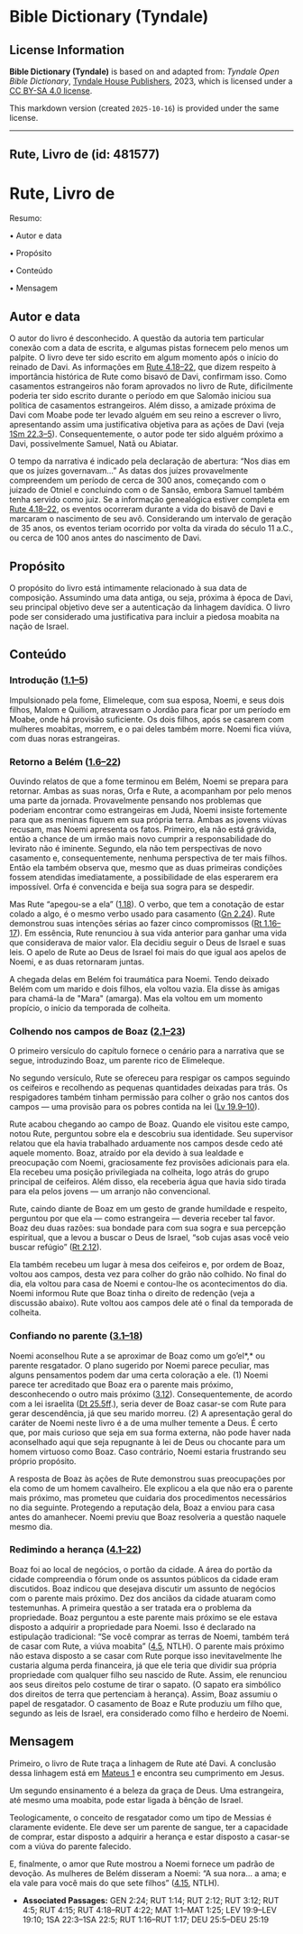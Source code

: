 # Bible Dictionary (Tyndale)

## License Information

**Bible Dictionary (Tyndale)** is based on and adapted from: _Tyndale Open Bible Dictionary_, [Tyndale House Publishers](https://tyndaleopenresources.com/), 2023, which is licensed under a [CC BY-SA 4.0 license](https://creativecommons.org/licenses/by-sa/4.0/legalcode.en).

This markdown version (created `2025-10-16`) is provided under the same license.



--------------------------------

## Rute, Livro de (id: 481577)

Rute, Livro de
==============

Resumo:

• Autor e data

• Propósito

• Conteúdo

• Mensagem

Autor e data
------------

O autor do livro é desconhecido. A questão da autoria tem particular conexão com a data de escrita, e algumas pistas fornecem pelo menos um palpite. O livro deve ter sido escrito em algum momento após o início do reinado de Davi. As informações em [Rute 4\.18–22](https://ref.ly/Ruth4:18-Ruth4:22), que dizem respeito à importância histórica de Rute como bisavó de Davi, confirmam isso. Como casamentos estrangeiros não foram aprovados no livro de Rute, dificilmente poderia ter sido escrito durante o período em que Salomão iniciou sua política de casamentos estrangeiros. Além disso, a amizade próxima de Davi com Moabe pode ter levado alguém em seu reino a escrever o livro, apresentando assim uma justificativa objetiva para as ações de Davi (veja [1Sm 22\.3–5](https://ref.ly/1Sam22:3-1Sam22:5)). Consequentemente, o autor pode ter sido alguém próximo a Davi, possivelmente Samuel, Natã ou Abiatar.

O tempo da narrativa é indicado pela declaração de abertura: “Nos dias em que os juízes governavam...” As datas dos juízes provavelmente compreendem um período de cerca de 300 anos, começando com o juizado de Otniel e concluindo com o de Sansão, embora Samuel também tenha servido como juiz. Se a informação genealógica estiver completa em [Rute 4\.18–22](https://ref.ly/Ruth4:18-Ruth4:22), os eventos ocorreram durante a vida do bisavô de Davi e marcaram o nascimento de seu avô. Considerando um intervalo de geração de 35 anos, os eventos teriam ocorrido por volta da virada do século 11 a.C., ou cerca de 100 anos antes do nascimento de Davi.

Propósito
---------

O propósito do livro está intimamente relacionado à sua data de composição. Assumindo uma data antiga, ou seja, próxima à época de Davi, seu principal objetivo deve ser a autenticação da linhagem davídica. O livro pode ser considerado uma justificativa para incluir a piedosa moabita na nação de Israel.

Conteúdo
--------

### Introdução ([1\.1–5](https://ref.ly/Ruth1:1-Ruth1:5))

Impulsionado pela fome, Elimeleque, com sua esposa, Noemi, e seus dois filhos, Malom e Quiliom, atravessam o Jordão para ficar por um período em Moabe, onde há provisão suficiente. Os dois filhos, após se casarem com mulheres moabitas, morrem, e o pai deles também morre. Noemi fica viúva, com duas noras estrangeiras.

### Retorno a Belém ([1\.6–22](https://ref.ly/Ruth1:6-Ruth1:22))

Ouvindo relatos de que a fome terminou em Belém, Noemi se prepara para retornar. Ambas as suas noras, Orfa e Rute, a acompanham por pelo menos uma parte da jornada. Provavelmente pensando nos problemas que poderiam encontrar como estrangeiras em Judá, Noemi insiste fortemente para que as meninas fiquem em sua própria terra. Ambas as jovens viúvas recusam, mas Noemi apresenta os fatos. Primeiro, ela não está grávida, então a chance de um irmão mais novo cumprir a responsabilidade do levirato não é iminente. Segundo, ela não tem perspectivas de novo casamento e, consequentemente, nenhuma perspectiva de ter mais filhos. Então ela também observa que, mesmo que as duas primeiras condições fossem atendidas imediatamente, a possibilidade de elas esperarem era impossível. Orfa é convencida e beija sua sogra para se despedir.

Mas Rute “apegou\-se a ela” ([1\.18](https://ref.ly/Ruth1:18)). O verbo, que tem a conotação de estar colado a algo, é o mesmo verbo usado para casamento ([Gn 2\.24](https://ref.ly/Gen2:24)). Rute demonstrou suas intenções sérias ao fazer cinco compromissos ([Rt 1\.16–17](https://ref.ly/Ruth1:16-Ruth1:17)). Em essência, Rute renunciou à sua vida anterior para ganhar uma vida que considerava de maior valor. Ela decidiu seguir o Deus de Israel e suas leis. O apelo de Rute ao Deus de Israel foi mais do que igual aos apelos de Noemi, e as duas retornaram juntas.

A chegada delas em Belém foi traumática para Noemi. Tendo deixado Belém com um marido e dois filhos, ela voltou vazia. Ela disse às amigas para chamá\-la de "Mara" (amarga). Mas ela voltou em um momento propício, o início da temporada de colheita.

### Colhendo nos campos de Boaz ([2\.1–23](https://ref.ly/Ruth2:1-Ruth2:23))

O primeiro versículo do capítulo fornece o cenário para a narrativa que se segue, introduzindo Boaz, um parente rico de Elimeleque.

No segundo versículo, Rute se ofereceu para respigar os campos seguindo os ceifeiros e recolhendo as pequenas quantidades deixadas para trás. Os respigadores também tinham permissão para colher o grão nos cantos dos campos — uma provisão para os pobres contida na lei ([Lv 19\.9–10](https://ref.ly/Lev19:9-Lev19:10)).

Rute acabou chegando ao campo de Boaz. Quando ele visitou este campo, notou Rute, perguntou sobre ela e descobriu sua identidade. Seu supervisor relatou que ela havia trabalhado arduamente nos campos desde cedo até aquele momento. Boaz, atraído por ela devido à sua lealdade e preocupação com Noemi, graciosamente fez provisões adicionais para ela. Ela recebeu uma posição privilegiada na colheita, logo atrás do grupo principal de ceifeiros. Além disso, ela receberia água que havia sido tirada para ela pelos jovens — um arranjo não convencional.

Rute, caindo diante de Boaz em um gesto de grande humildade e respeito, perguntou por que ela — como estrangeira — deveria receber tal favor. Boaz deu duas razões: sua bondade para com sua sogra e sua percepção espiritual, que a levou a buscar o Deus de Israel, “sob cujas asas você veio buscar refúgio” ([Rt 2\.12](https://ref.ly/Ruth2:12)).

Ela também recebeu um lugar à mesa dos ceifeiros e, por ordem de Boaz, voltou aos campos, desta vez para colher do grão não colhido. No final do dia, ela voltou para casa de Noemi e contou\-lhe os acontecimentos do dia. Noemi informou Rute que Boaz tinha o direito de redenção (veja a discussão abaixo). Rute voltou aos campos dele até o final da temporada de colheita.

### Confiando no parente ([3\.1–18](https://ref.ly/Ruth3:1-Ruth3:18))

Noemi aconselhou Rute a se aproximar de Boaz como um go’el*,* ou parente resgatador. O plano sugerido por Noemi parece peculiar, mas alguns pensamentos podem dar uma certa coloração a ele. (1\) Noemi parece ter acreditado que Boaz era o parente mais próximo, desconhecendo o outro mais próximo ([3\.12](https://ref.ly/Ruth3:12)). Consequentemente, de acordo com a lei israelita ([Dt 25\.5ff](https://ref.ly/Deut25:5-Deut25:19).), seria dever de Boaz casar\-se com Rute para gerar descendência, já que seu marido morreu. (2\) A apresentação geral do caráter de Noemi neste livro é a de uma mulher temente a Deus. É certo que, por mais curioso que seja em sua forma externa, não pode haver nada aconselhado aqui que seja repugnante à lei de Deus ou chocante para um homem virtuoso como Boaz. Caso contrário, Noemi estaria frustrando seu próprio propósito.

A resposta de Boaz às ações de Rute demonstrou suas preocupações por ela como de um homem cavalheiro. Ele explicou a ela que não era o parente mais próximo, mas prometeu que cuidaria dos procedimentos necessários no dia seguinte. Protegendo a reputação dela, Boaz a enviou para casa antes do amanhecer. Noemi previu que Boaz resolveria a questão naquele mesmo dia.

### Redimindo a herança ([4\.1–22](https://ref.ly/Ruth4:1-Ruth4:22))

Boaz foi ao local de negócios, o portão da cidade. A área do portão da cidade compreendia o fórum onde os assuntos públicos da cidade eram discutidos. Boaz indicou que desejava discutir um assunto de negócios com o parente mais próximo. Dez dos anciãos da cidade atuaram como testemunhas. A primeira questão a ser tratada era o problema da propriedade. Boaz perguntou a este parente mais próximo se ele estava disposto a adquirir a propriedade para Noemi. Isso é declarado na estipulação tradicional: “Se você comprar as terras de Noemi, também terá de casar com Rute, a viúva moabita” ([4\.5](https://ref.ly/Ruth4:5), NTLH). O parente mais próximo não estava disposto a se casar com Rute porque isso inevitavelmente lhe custaria alguma perda financeira, já que ele teria que dividir sua própria propriedade com qualquer filho seu nascido de Rute. Assim, ele renunciou aos seus direitos pelo costume de tirar o sapato. (O sapato era simbólico dos direitos de terra que pertenciam à herança). Assim, Boaz assumiu o papel de resgatador. O casamento de Boaz e Rute produziu um filho que, segundo as leis de Israel, era considerado como filho e herdeiro de Noemi.

Mensagem
--------

Primeiro, o livro de Rute traça a linhagem de Rute até Davi. A conclusão dessa linhagem está em [Mateus 1](https://ref.ly/Matt1:1-Matt1:25) e encontra seu cumprimento em Jesus.

Um segundo ensinamento é a beleza da graça de Deus. Uma estrangeira, até mesmo uma moabita, pode estar ligada à bênção de Israel.

Teologicamente, o conceito de resgatador como um tipo de Messias é claramente evidente. Ele deve ser um parente de sangue, ter a capacidade de comprar, estar disposto a adquirir a herança e estar disposto a casar\-se com a viúva do parente falecido.

E, finalmente, o amor que Rute mostrou a Noemi fornece um padrão de devoção. As mulheres de Belém disseram a Noemi: “A sua nora... a ama; e ela vale para você mais do que sete filhos” ([4\.15](https://ref.ly/Ruth4:15), NTLH).

* **Associated Passages:** GEN 2:24; RUT 1:14; RUT 2:12; RUT 3:12; RUT 4:5; RUT 4:15; RUT 4:18–RUT 4:22; MAT 1:1–MAT 1:25; LEV 19:9–LEV 19:10; 1SA 22:3–1SA 22:5; RUT 1:16–RUT 1:17; DEU 25:5–DEU 25:19

